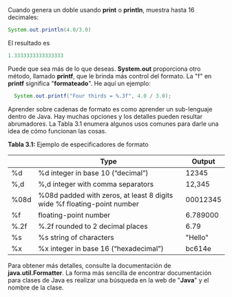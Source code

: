 Cuando genera un doble usando **print** o **println**, muestra hasta 16 decimales:
```java
System.out.println(4.0/3.0)
```

El resultado es
```java
1.3333333333333333
```

Puede que sea más de lo que deseas. **System.out** proporciona otro método, llamado **printf**, que le brinda más control del formato. La "f" en **printf** significa "**formateado**". 
He aquí un ejemplo:

```java
  System.out.printf("Four thirds = %.3f", 4.0 / 3.0);
```

Aprender sobre cadenas de formato es como aprender un sub-lenguaje dentro de Java. Hay muchas opciones y los detalles pueden resultar abrumadores. La Tabla 3.1 enumera algunos usos comunes para darle una idea de cómo funcionan las cosas.

**Tabla 3.1:** Ejemplo de especificadores de formato

|      | Type                                                                    | Output   |
| ---- | ----------------------------------------------------------------------- | -------- |
| %d   | %d integer in base 10 (“decimal”)                                       | 12345    |
| %,d  | %,d integer with comma separators                                       | 12,345   |
| %08d | %08d padded with zeros, at least 8 digits wide %f floating-point number | 00012345 |
| %f   | floating-point number                                                   | 6.789000 |
| %.2f | %.2f rounded to 2 decimal places                                        | 6.79     |
| %s   | %s string of characters                                                 | "Hello"  |
| %x   | %x integer in base 16 (“hexadecimal”)                                   | bc614e   |
Para obtener más detalles, consulte la documentación de **java.util.Formatter**. 
La forma más sencilla de encontrar documentación para clases de Java es realizar una búsqueda en la web de "**Java**" y el nombre de la clase.


